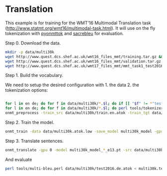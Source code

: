 
# Translation

This example is for training for the WMT'16 Multimodal Translation task (http://www.statmt.org/wmt16/multimodal-task.html). It will use on the fly tokenization with [pyonmttok](https://github.com/OpenNMT/Tokenizer) and [sacrebleu](https://github.com/mjpost/sacrebleu) for evaluation.


Step 0. Download the data.

```bash
mkdir -p data/multi30k
wget http://www.quest.dcs.shef.ac.uk/wmt16_files_mmt/training.tar.gz &&  tar -xf training.tar.gz -C data/multi30k && rm training.tar.gz
wget http://www.quest.dcs.shef.ac.uk/wmt16_files_mmt/validation.tar.gz && tar -xf validation.tar.gz -C data/multi30k && rm validation.tar.gz
wget http://www.quest.dcs.shef.ac.uk/wmt17_files_mmt/mmt_task1_test2016.tar.gz && tar -xf mmt_task1_test2016.tar.gz -C data/multi30k && rm mmt_task1_test2016.tar.gz
```

Step 1. Build the vocabulary.

We need to setup the desired configuration with 1. the data 2. the tokenization options:

```yaml


```


```bash
for l in en de; do for f in data/multi30k/*.$l; do if [[ "$f" != *"test"* ]]; then sed -i "$ d" $f; fi;  done; done
for l in en de; do for f in data/multi30k/*.$l; do perl tools/tokenizer.perl -a -no-escape -l $l -q  < $f > $f.atok; done; done
onmt_preprocess -train_src data/multi30k/train.en.atok -train_tgt data/multi30k/train.de.atok -valid_src data/multi30k/val.en.atok -valid_tgt data/multi30k/val.de.atok -save_data data/multi30k.atok.low -lower
```

Step 2. Train the model.

```bash
onmt_train -data data/multi30k.atok.low -save_model multi30k_model -gpu_ranks 0
```

Step 3. Translate sentences.

```bash
onmt_translate -gpu 0 -model multi30k_model_*_e13.pt -src data/multi30k/test2016.en.atok -tgt data/multi30k/test2016.de.atok -replace_unk -verbose -output multi30k.test.pred.atok
```

And evaluate

```bash
perl tools/multi-bleu.perl data/multi30k/test2016.de.atok < multi30k.test.pred.atok
```
